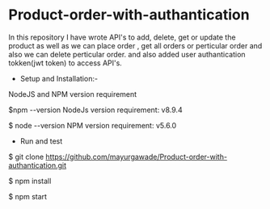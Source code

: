 # Product-order-with-authantication
In this repository I have wrote API's to add, delete, get or update the product as well as we can place order , get all orders or perticular order and also we can delete perticular order. and also added user authantication tokken(jwt token) to access API's.

- Setup and Installation:-

NodeJS and NPM version requirement

$npm --version
NodeJs version requirement: v8.9.4


$ node --version
NPM version requirement: v5.6.0

- Run and test

 $ git clone https://github.com/mayurgawade/Product-order-with-authantication.git
 
 $ npm install
 
 $ npm start
 